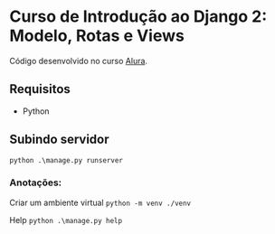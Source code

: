 # Curso de Introdução ao Django 2: Modelo, Rotas e Views

Código desenvolvido no curso [Alura](https://cursos.alura.com.br/course/fundamentos-django-2).

## Requisitos 
- Python

## Subindo servidor
`python .\manage.py runserver`

### Anotações:
Criar um ambiente virtual
`python -m venv ./venv`

Help
`python .\manage.py help`